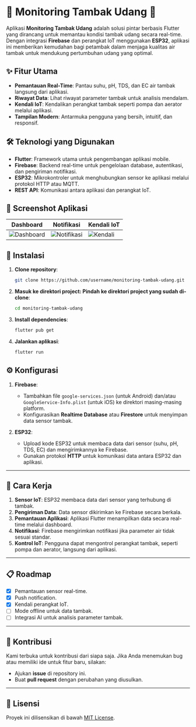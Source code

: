 # 🌊 Monitoring Tambak Udang 🦐

Aplikasi **Monitoring Tambak Udang** adalah solusi pintar berbasis Flutter yang dirancang untuk memantau kondisi tambak udang secara real-time. Dengan integrasi **Firebase** dan perangkat IoT menggunakan **ESP32**, aplikasi ini memberikan kemudahan bagi petambak dalam menjaga kualitas air tambak untuk mendukung pertumbuhan udang yang optimal.

## ✨ Fitur Utama
- **Pemantauan Real-Time**: Pantau suhu, pH, TDS, dan EC air tambak langsung dari aplikasi.
- **Riwayat Data**: Lihat riwayat parameter tambak untuk analisis mendalam.
- **Kendali IoT**: Kendalikan perangkat tambak seperti pompa dan aerator melalui aplikasi.
- **Tampilan Modern**: Antarmuka pengguna yang bersih, intuitif, dan responsif.

## 🛠️ Teknologi yang Digunakan
- **Flutter**: Framework utama untuk pengembangan aplikasi mobile.
- **Firebase**: Backend real-time untuk pengelolaan database, autentikasi, dan pengiriman notifikasi.
- **ESP32**: Mikrokontroler untuk menghubungkan sensor ke aplikasi melalui protokol HTTP atau MQTT.
- **REST API**: Komunikasi antara aplikasi dan perangkat IoT.

## 📱 Screenshot Aplikasi
| Dashboard | Notifikasi | Kendali IoT |
|-----------|------------|-------------|
| ![Dashboard](assets/dashboard.png) | ![Notifikasi](assets/notifikasi.png) | ![Kendali](assets/kendali.png) |

## 🚀 Instalasi
1. **Clone repository**:
   ```bash
   git clone https://github.com/username/monitoring-tambak-udang.git
2. **Masuk ke direktori project: Pindah ke direktori project yang sudah di-clone**:
   ```bash
   cd monitoring-tambak-udang
3. **Install dependencies**:
   ```bash
   flutter pub get
4. **Jalankan aplikasi**:
   ```bash
   flutter run

## ⚙️ Konfigurasi

1. **Firebase**:
   - Tambahkan file `google-services.json` (untuk Android) dan/atau `GoogleService-Info.plist` (untuk iOS) ke direktori masing-masing platform.
   - Konfigurasikan **Realtime Database** atau **Firestore** untuk menyimpan data sensor tambak.

2. **ESP32**:
   - Upload kode ESP32 untuk membaca data dari sensor (suhu, pH, TDS, EC) dan mengirimkannya ke Firebase.
   - Gunakan protokol **HTTP** untuk komunikasi data antara ESP32 dan aplikasi.

---

## 📖 Cara Kerja

1. **Sensor IoT**: ESP32 membaca data dari sensor yang terhubung di tambak.
2. **Pengiriman Data**: Data sensor dikirimkan ke Firebase secara berkala.
3. **Pemantauan Aplikasi**: Aplikasi Flutter menampilkan data secara real-time melalui dashboard.
4. **Notifikasi**: Firebase mengirimkan notifikasi jika parameter air tidak sesuai standar.
5. **Kontrol IoT**: Pengguna dapat mengontrol perangkat tambak, seperti pompa dan aerator, langsung dari aplikasi.

---

## 📋 Roadmap

- [x] Pemantauan sensor real-time.
- [x] Push notification.
- [x] Kendali perangkat IoT.
- [ ] Mode offline untuk data tambak.
- [ ] Integrasi AI untuk analisis parameter tambak.

---

## 🤝 Kontribusi

Kami terbuka untuk kontribusi dari siapa saja. Jika Anda menemukan bug atau memiliki ide untuk fitur baru, silakan:
- Ajukan **issue** di repository ini.
- Buat **pull request** dengan perubahan yang diusulkan.

---

## 📄 Lisensi

Proyek ini dilisensikan di bawah [MIT License](LICENSE).

